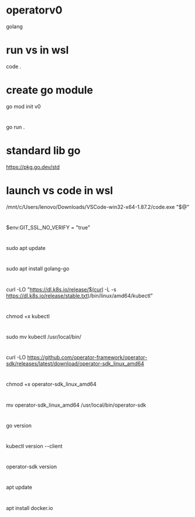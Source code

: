 # operatorv0
golang

# run vs in wsl
code .

# create go module
go mod init v0
#
go run .

# standard lib go
https://pkg.go.dev/std

# launch vs code in wsl
/mnt/c/Users/lenovo/Downloads/VSCode-win32-x64-1.87.2/code.exe "$@"

# 
$env:GIT_SSL_NO_VERIFY = "true"
#
sudo apt update
#
sudo apt install golang-go
#
curl -LO "https://dl.k8s.io/release/$(curl -L -s https://dl.k8s.io/release/stable.txt)/bin/linux/amd64/kubectl"
#
chmod +x kubectl
#
sudo mv kubectl /usr/local/bin/
#
curl -LO https://github.com/operator-framework/operator-sdk/releases/latest/download/operator-sdk_linux_amd64
#
chmod +x operator-sdk_linux_amd64
#
mv operator-sdk_linux_amd64 /usr/local/bin/operator-sdk
#
go version
#
kubectl version --client
#
operator-sdk version
#
apt update
#
apt install docker.io



